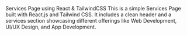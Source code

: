 Services Page using React & TailwindCSS
This is a simple Services Page built with React.js and Tailwind CSS.
It includes a clean header and a services section showcasing different offerings like Web Development, UI/UX Design, and App Development.
